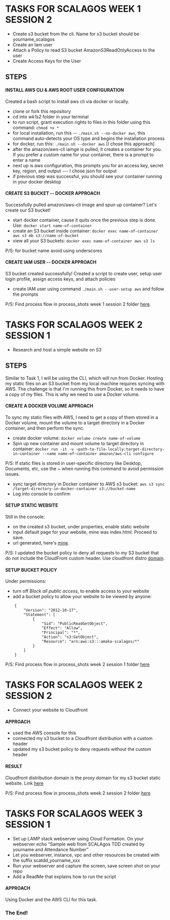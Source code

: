 # TASKS FOR SCALAGOS WEEK 1 SESSION 2
- Create s3 bucket from the cli. Name for s3 bucket should be yourname_scalagos
- Create an Iam user
- Attach a Policy to read S3 bucket AmazonS3ReadOnlyAccess to the user
- Create Access Keys for the User


## STEPS

#### INSTALL AWS CLI & AWS ROOT USER CONFIGURATION
Created a bash script to install aws cli via docker or locally. 

- clone or fork this repository
- cd into *wk1s2* folder in your terminal
- to run script, grant execution rights to files in this folder using this command: ```chmod +x *```
- for local installation, run this -- ```./main.sh --no-docker aws```, this command auto-detects your OS type and begins the installation process 
- for docker, run this: ```./main.sh --docker aws``` [I chose this approach]
- after the amazon/aws-cli iamge is pulled, it creates a container for you. If you prefer a custom name for your container, there is a prompt to enter a name
- next up is aws configuration, this prompts you for an access key, secret key, region, and output --- I chose json for output
- if previous step was successful, you should see your container running in your docker desktop


#### CREATE S3 BUCKET -- DOCKER APPROACH
Successfully pulled amazon/aws-cli image and spun up container? Let's create our S3 bucket!

- start docker container, cause it quits once the previous step is done. Use: ```docker start name-of-container```
- create an S3 bucket inside container: ```docker exec name-of-container aws s3 mb s3://name-of-bucket```
- view all your S3 buckets: ```docker exec name-of-container aws s3 ls```

P/S: for bucket name avoid using underscores

#### CREATE IAM USER -- DOCKER APPROACH
S3 bucket created successfully! Created a script to create user, setup user login profile, assign access keys, and attach policies

- create IAM user using command ```./main.sh --user-setup aws``` and follow the prompts

P/S: Find process flow in process_shots week 1 session 2 folder [here](https://drive.google.com/drive/folders/1OgapZuOJmXghctvdvrl-Y825A8LuYug3?usp=sharing).


# TASKS FOR SCALAGOS WEEK 2 SESSION 1
- Research and host a simple website on S3

## STEPS
Similar to Task 1, I will be using the CLI, which will run from Docker. Hosting my static files on an S3 bucket from my local machine requires syncing with AWS. The challenge is that I'm running this from Docker, so it needs to have a copy of my files. This is why we need to use a Docker volume.


#### CREATE A DOCKER VOLUME APPROACH
To sync my static files with AWS, I need to get a copy of them stored in a Docker volume, mount the volume to a target directory in a Docker container, and then perform the sync.

- create docker volume: ```docker volume create name-of-volume```
- Spin up new container and mount volume to target directory in container:
```docker run -it -v ~path-to-file-locally:target-directory-in-container --name name-of-container amazon/aws-cli configure```

P/S: If static files is stored in user-specific directory like Desktop, Documents, etc, use the ~ when running this command to avoid permission issues.

- sync target directory in Docker container to AWS s3 bucket:
``` aws s3 sync /target-directory-in-docker-container s3://bucket-name ```
- Log into console to confirm


#### SETUP STATIC WEBSITE
Still in the console: 
- on the created s3 bucket, under properties, enable static website
- input default page for your website, mine was index.html. Proceed to save.
- url generated, here's [mine](http://amaka-scalagos.s3-website-us-east-1.amazonaws.com/). 

P/S: I updated the bucket policy to deny all requests to my S3 bucket that do not include the CloudFront custom header. Use cloudfront distro [domain](https://d3rcenzx9spyru.cloudfront.net/).


#### SETUP BUCKET POLICY
Under permissions:
- turn off *Block all public access*, to enable access to your website
- add a bucket policy to allow your website to be viewed by anyone:
``` 
    {
        "Version": "2012-10-17",
        "Statement": [
            {
                "Sid": "PublicReadGetObject",
                "Effect": "Allow",
                "Principal": "*",
                "Action": "s3:GetObject",
                "Resource": "arn:aws:s3:::amaka-scalagos/*"
            }
        ]
    }
```

P/S: Find process flow in process_shots week 2 session 1 folder [here](https://drive.google.com/drive/folders/1-_MATmvnXjuC8XgU4jIpvVJ8soVKs8HA?usp=sharing)


# TASKS FOR SCALAGOS WEEK 2 SESSION 2
- Connect your website to Cloudfront

#### APPROACH
- used the AWS console for this 
- connected my s3 bucket to a Cloudfront distribution with a custom header
- updated my s3 bucket policy to deny requests without the custom header

#### RESULT
Cloudfront distribution domain is the proxy domain for my s3 bucket static website. Link [here](https://d3rcenzx9spyru.cloudfront.net)

P/S: Find process flow in process_shots week 2 session 2 folder [here](https://drive.google.com/drive/folders/1wZNIjHh_YxJnEFi3jtjitUeKyDE48oCF?usp=sharing)


# TASKS FOR SCALAGOS WEEK 3 SESSION 1
- Set up  LAMP stack  webserver using Cloud Formation. On your webserver echo “Sample web from SCALAgos TDD  created by yourname and Attendance Number”
- Let you webserver, instance, vpc and other resources be created with the suffix scatdd_yourname_xxx
- Run your webserver and capture the screen, save screen shot on your repo
- Add a ReadMe that explains how to run the script

#### APPROACH
Using Docker and the AWS CLI for this task.


### The End!


